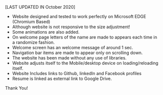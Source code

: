 [LAST UPDATED IN October 2020]
* Website designed and tested to work perfectly on Microsoft EDGE (Chromium Based)
* Although website is not responsive to the size adjustment!
* Some animations are also added.
* On welcome page letters of the name are made to appears each time in a randomize fashion. 
* Welcome screen has an welcome message of around 1 sec.
* Navigation bar items are made to appear only on scrolling down.
* The website has been made without any use of libraries.
* Website adjusts itself to the Mobile/desktop device on loading/reloading itself. 
* Website Includes links to Github, linkedIn and Facebook profiles
* Resume is linked as external link to Google Drive.

Thank You!
